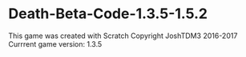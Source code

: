 # Death-Beta-Code-1.3.5-1.5.2
This game was created with Scratch
Copyright JoshTDM3 2016-2017
Currrent game version: 1.3.5

